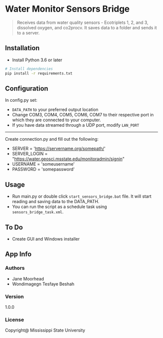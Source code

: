 # Water Monitor Sensors Bridge

> Receives data from water quality sensors - Ecotriplets 1, 2, and 3, dissolved oxygen, and co2procv.
> It saves data to a folder and sends it to a server.

## Installation

- Install Python 3.6 or later 

``` bash
# Install dependencies
pip install -r requirements.txt

```

Configuration
---
In config.py set:
- `DATA_PATH` to your preferred output location
- Change COM3, COM4, COM5, COM6, COM7 to their respective port in which they are connected to your computer.
- If you have data streamed through a UDP port, modify `LAN_PORT`
---
Create connection.py and fill out the following:

- SERVER = 'https://servername.org/somepath/'
- SERVER_LOGIN = "https://water.geosci.msstate.edu/monitoradmin/signin"
- USERNAME = 'someusername'
- PASSWORD = 'somepassword'


Usage
---
- Run main.py or double click `start_sensors_bridge.bat` file. It will start reading and saving data to the DATA_PATH.
- You can run the script as a schedule task using `sensors_bridge_task.xml`.

To Do
---

- Create GUI and Windows installer

## App Info

### Authors
- Jane Moorhead
- Wondimagegn Tesfaye Beshah

### Version

1.0.0

### License

Copyright@ Mississippi State University
